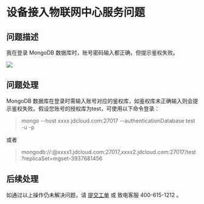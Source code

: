 # 设备接入物联网中心服务问题

## 问题描述

我在登录 MongoDB 数据库时，账号密码输入都正确，但提示鉴权失败。

![](https://github.com/jdcloudcom/cn/blob/master/image/mongodb/mongo-030.png)

## 问题处理

MongoDB 数据库在登录时需输入账号对应的鉴权库，如鉴权库未正确输入则会提示鉴权失败。假设您账号的授权库为test，可使用以下命令登录：

> mongo --host xxxx.jdcloud.com:27017 --authenticationDatabase test -u <username> -p <password>

或者

> mongodb://<username>:<password>@xxxx1.jdcloud.com:27017,xxxx2.jdcloud.com:27017/test?replicaSet=mgset-3937681456 

## 后续处理
  如通过以上操作仍未解决问题，请 [提交工单](https://ticket.jdcloud.com/myorder/form?cateId=166&questionId=238) 或 致电客服 400-615-1212 。
